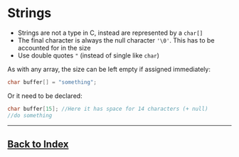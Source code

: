 # Strings

- Strings are not a type in C, instead are represented by a `char[]`
- The final character is always the null character `'\0'`. This has to be accounted for in the size
- Use double quotes `"` (instead of single like `char`)

As with any array, the size can be left empty if assigned immediately: 
```c
char buffer[] = "something";
```
Or it need to be declared:
```c
char buffer[15]; //Here it has space for 14 characters (+ null)
//do something
```

------------------------------
## [Back to Index](../Aa_Index.md)